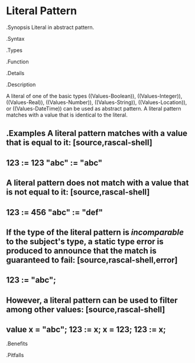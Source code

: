 # Literal Pattern

.Synopsis
Literal in abstract pattern.

.Syntax

.Types

.Function

.Details

.Description

A literal of one of the basic types ((Values-Boolean)), ((Values-Integer)), ((Values-Real)), ((Values-Number)), ((Values-String)), ((Values-Location)), or ((Values-DateTime))
can be used as abstract pattern.
A literal pattern matches with a value that is identical to the literal.

.Examples
A literal pattern matches with a value that is equal to it:
[source,rascal-shell]
----
123 := 123
"abc" := "abc"
----
A literal pattern does not match with a value that is not equal to it:
[source,rascal-shell]
----
123 := 456
"abc" := "def"
----
If the type of the literal pattern is *incomparable* to the subject's type, a static type error is produced
to announce that the match is guaranteed to fail:
[source,rascal-shell,error]
----
123 := "abc";
----
However, a literal pattern can be used to filter among other values:
[source,rascal-shell]
----
value x = "abc";
123 := x;
x = 123;
123 := x;
----


.Benefits

.Pitfalls


